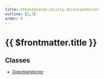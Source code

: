 ```yaml
---
title: AthenaShared.utility.directionVector
outline: [1,3]
order: 0
---
```


# {{ $frontmatter.title }}


## Classes

- [DirectionVector](../classes/shared_utility_directionVector_DirectionVector.md)
